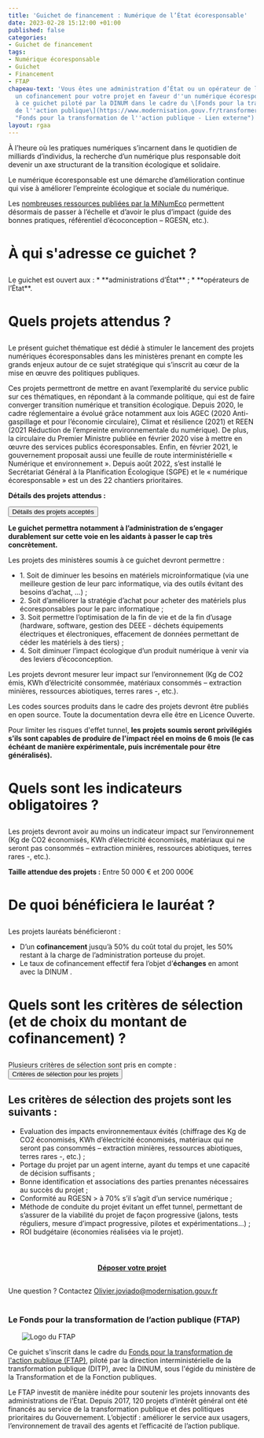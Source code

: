```yaml
---
title: 'Guichet de financement : Numérique de l’État écoresponsable'
date: 2023-02-28 15:12:00 +01:00
published: false
categories:
- Guichet de financement
tags:
- Numérique écoresponsable
- Guichet
- Financement
- FTAP
chapeau-text: 'Vous êtes une administration d’État ou un opérateur de l’État ? Obtenez
  un cofinancement pour votre projet en faveur d''un numérique écoresponsable, grâce
  à ce guichet piloté par la DINUM dans le cadre du \[Fonds pour la transformation
  de l''action publique\](https://www.modernisation.gouv.fr/transformer-laction-publique/fonds-pour-la-transformation-de-laction-publique
  "Fonds pour la transformation de l''action publique - Lien externe"). '
layout: rgaa
---
```


À l’heure où les pratiques numériques s’incarnent dans le quotidien de milliards d’individus, la recherche d’un numérique plus responsable doit devenir un axe structurant de la transition écologique et solidaire.

Le numérique écoresponsable est une démarche d’amélioration continue qui vise à améliorer l’empreinte écologique et sociale du numérique.

Les [nombreuses ressources publiées par la MiNumEco](https://ecoresponsable.numerique.gouv.fr/publications/) permettent désormais de passer à l’échelle et d’avoir le plus d’impact (guide des bonnes pratiques, référentiel d’écoconception – RGESN, etc.).


<h1 style="margin-bottom: 1em; margin-top: 1.5em" class="h2">À qui s'adresse ce guichet&nbsp;?</h1>
Le guichet est ouvert aux :
* **administrations d’État** ;
* **opérateurs de l’État**.

<h1 style="margin-bottom: 1em; margin-top: 1.5em" class="h2">Quels projets attendus ?</h1>
Le présent guichet thématique est dédié à stimuler le lancement des projets numériques écoresponsables dans les ministères prenant en compte les grands enjeux autour de ce sujet stratégique qui s’inscrit au cœur de la mise en œuvre des politiques publiques.
<p>Ces projets permettront de mettre en avant l’exemplarité du service public sur ces thématiques, en répondant à la commande politique, qui est de faire converger transition numérique et transition écologique. Depuis 2020, le cadre réglementaire a évolué grâce notamment aux lois AGEC (2020 Anti-gaspillage et pour l’économie circulaire), Climat et résilience (2021) et REEN (2021 Réduction de l’empreinte environnementale du numérique). De plus, la circulaire du Premier Ministre publiée en février 2020 vise à mettre en œuvre des services publics écoresponsables. Enfin, en février 2021, le gouvernement proposait aussi une feuille de route interministérielle « Numérique et environnement ». Depuis août 2022, s’est installé le Secrétariat Général à la Planification Écologique (SGPE) et le « numérique écoresponsable » est un des 22 chantiers prioritaires.</p>

**Détails des projets attendus :**

<script>
function myFunction(id) {
let x = document.getElementById(id);
let button = document.getElementById("accordion-button");

    if (x.className.indexOf("show") == -1) {
      x.className += " show";
      button.className += " is-active"
    } else {
      x.className = x.className.replace(" show", "");
      button.className = button.className.replace(" is-active", "");
    }

}

</script>

<div class="margin-bottom-3 accordion no-bullet" data-allow-all-closed="true">
<div class="accordion-item">
<button onclick="myFunction('projets-proactive')" id="accordion-button" class="accordion-title" aria-controls="qui" aria-expanded="false">Détails des projets acceptés</button>
<div class="accordion-content" id="projets-proactive">

<p><strong>Le guichet permettra notamment à l’administration de s’engager durablement sur cette voie en les aidants à passer le cap très concrètement.</strong></p>
<p>Les projets des ministères soumis à ce guichet devront permettre :</p>
<ul>
<li>1.  Soit de diminuer les besoins en matériels microinformatique (via une meilleure gestion de leur parc informatique, via des outils évitant des besoins d’achat, …) ;</li>
<li>2.  Soit d’améliorer la  stratégie d’achat pour acheter des matériels plus écoresponsables pour le parc informatique ;</li>
<li>3.  Soit permettre l’optimisation de la fin de vie et de la fin d’usage (hardware, software, gestion des DEEE - déchets équipements électriques et électroniques, effacement de données permettant de céder les matériels à des tiers) ;</li>
<li>4.  Soit diminuer l’impact écologique d’un produit numérique à venir via des leviers d’écoconception.</li>
</ul>
<p>Les projets devront mesurer leur impact sur l’environnement (Kg de CO2 émis, KWh d’électricité consommée, matériaux consommés – extraction minières, ressources abiotiques, terres rares -, etc.).
</p>
<p>Les codes sources produits dans le cadre des projets devront être publiés en open source. Toute la documentation devra elle être en Licence Ouverte.</p>
<p>Pour limiter les risques d'effet tunnel, <strong>les projets soumis seront privilégiés s’ils sont capables de produire de l'impact réel en moins de 6 mois (le cas échéant de manière expérimentale, puis incrémentale pour être généralisés).</strong></p>
</div>
</div>
</div>

<h1 style="margin-bottom: 1em; margin-top: 1.5em" class="h2">Quels sont les indicateurs obligatoires ?</h1>
Les projets devront avoir au moins un indicateur impact sur l’environnement (Kg de CO2 économisés, KWh d’électricité économisés, matériaux qui ne seront pas consommés – extraction minières, ressources abiotiques, terres rares -, etc.).

**Taille attendue des projets :**
Entre 50 000 € et  200 000€

<h1 style="margin-bottom: 1em; margin-top: 1.5em" class="h2">De quoi bénéficiera le lauréat ?</h1>

Les projets lauréats bénéficieront :
<ul> <li>D’un <strong>cofinancement</strong> jusqu’à 50% du coût total du projet, les 50% restant à la charge de l’administration porteuse du projet.</li> <li>Le taux de cofinancement effectif fera l’objet d’<strong>échanges</strong> en amont avec la DINUM .</li></ul>

<h1 style="margin-bottom: 1em; margin-top: 1.5em" class="h2">Quels sont les critères de sélection (et de choix du montant de cofinancement) ?</h1>
Plusieurs critères de sélection sont pris en compte :

<script>
function myFunction(id) {
let x = document.getElementById(id);
let button = document.getElementById("accordion-button");

    if (x.className.indexOf("show") == -1) {
      x.className += " show";
      button.className += " is-active"
    } else {
      x.className = x.className.replace(" show", "");
      button.className = button.className.replace(" is-active", "");
    }

}

</script>

<div class="margin-bottom-3 accordion no-bullet" data-allow-all-closed="true">
<div class="accordion-item">
<button onclick="myFunction('criteres-selection')" id="accordion-button" class="accordion-title" aria-controls="qui" aria-expanded="false">Critères de sélection pour les projets</button>
<div class="accordion-content" id="criteres-selection">
<h2>Les critères de sélection des projets sont les suivants :</h2>
<ul><li>Evaluation des impacts environnementaux évités (chiffrage des Kg de CO2 économisés, KWh d’électricité économisés, matériaux qui ne seront pas consommés – extraction minières, ressources abiotiques, terres rares -, etc.) ;</li>
<li>Portage du projet par un agent interne, ayant du temps et une capacité de décision suffisants ;</li>
<li>Bonne identification et associations des parties prenantes nécessaires au succès du projet  ;</li>
<li>Conformité au RGESN > à 70% s’il s’agit d’un service numérique ; </li>
<li>Méthode de conduite du projet évitant un effet tunnel, permettant de s’assurer de la viabilité du projet de façon progressive (jalons, tests réguliers, mesure d’impact progressive, pilotes et expérimentations…) ;</li>
<li>ROI budgétaire (économies réalisées via le projet). </li>
</ul>
</div>
</div>
</div>

<div align="center" style="margin-bottom: 30px; margin-top: 4em;"><a href="https://www.demarches-simplifiees.fr/commencer/guichet-numerique-ecoresponsable" class="button" title="Déposer votre projet - Lien externe"><b>Déposer votre projet</b></a></div>

<p style="margin-bottom: 2em; margin-top: 2em;">Une question ? Contactez <a href="Olivier.joviado@modernisation.gouv.fr">Olivier.joviado@modernisation.gouv.fr</a>

<div class="encadre noir" style="margin-bottom:40px"><h3 style="margin-top: 40px;">Le Fonds pour la transformation de l’action publique (FTAP)</h3>
<figure class="image-left" style="width: 30%; margin-right: 1em; margin-left: 2em;">
<img src="/uploads/logo_FTAP_RVB.jpg" alt="Logo du FTAP">
</figure><p>Ce guichet s'inscrit dans le cadre du <a href="https://www.modernisation.gouv.fr/transformer-laction-publique/fonds-pour-la-transformation-de-laction-publique" title="Fonds pour la transformation de l'action publique (FTAP) - Lien externe">Fonds pour la transformation de l'action publique (FTAP)</a>, piloté par la direction interministérielle de la transformation publique (DITP), avec la DINUM, sous l'égide du ministère de la Transformation et de la Fonction publiques.</p><p style="margin-bottom: 0.5em">Le FTAP investit de manière inédite pour soutenir les projets innovants des administrations de l’État. Depuis 2017, 120 projets d’intérêt général ont été financés au service de la transformation publique et des politiques prioritaires du Gouvernement. L’objectif : améliorer le service aux usagers, l’environnement de travail des agents et l’efficacité de l’action publique.</p>
</div>